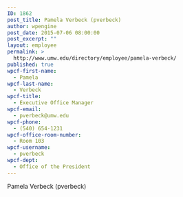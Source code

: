 ```yaml
---
ID: 1862
post_title: Pamela Verbeck (pverbeck)
author: wpengine
post_date: 2015-07-06 08:00:00
post_excerpt: ""
layout: employee
permalink: >
  http://www.umw.edu/directory/employee/pamela-verbeck/
published: true
wpcf-first-name:
  - Pamela
wpcf-last-name:
  - Verbeck
wpcf-title:
  - Executive Office Manager
wpcf-email:
  - pverbeck@umw.edu
wpcf-phone:
  - (540) 654-1231
wpcf-office-room-number:
  - Room 103
wpcf-username:
  - pverbeck
wpcf-dept:
  - Office of the President
---
```

Pamela Verbeck (pverbeck)